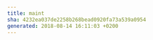 ```yaml
---
title: maint
sha: 4232ea037de2258b268bead0920fa73a539a0954
generated: 2018-08-14 16:11:03 +0200
---
```

